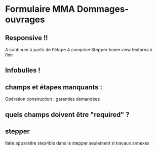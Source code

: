 # Formulaire MMA Dommages-ouvrages

## Responsive !!
A continuer à partir de l'étape 4 comprise
Stepper
home.view textarea à finir

## Infobulles !

## champs et étapes manquants :
Opération construction : garanties demandées

## quels champs doivent être "required" ?

## stepper
faire apparaitre step4bis dans le stepper seulement si travaux annexes